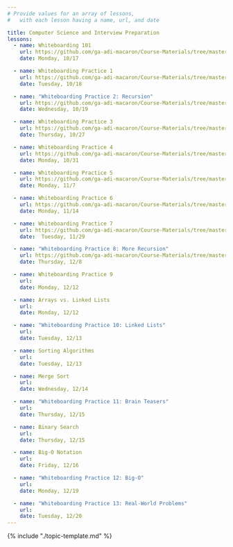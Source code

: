 ```yaml
---
# Provide values for an array of lessons,
#   with each lesson having a name, url, and date

title: Computer Science and Interview Preparation
lessons:
  - name: Whiteboarding 101
    url: https://github.com/ga-adi-macaron/Course-Materials/tree/master/lessons/computer-science-and-interview-prep/whiteboarding-lesson
    date: Monday, 10/17

  - name: Whiteboarding Practice 1
    url: https://github.com/ga-adi-macaron/Course-Materials/tree/master/lessons/computer-science-and-interview-prep/whiteboarding-morning-exercise-1
    date: Tuesday, 10/18

  - name: "Whiteboarding Practice 2: Recursion"
    url: https://github.com/ga-adi-macaron/Course-Materials/tree/master/lessons/computer-science-and-interview-prep/recursion-morning-exercise
    date: Wednesday, 10/19

  - name: Whiteboarding Practice 3
    url: https://github.com/ga-adi-macaron/Course-Materials/tree/master/lessons/computer-science-and-interview-prep/whiteboarding-practice-3
    date: Thursday, 10/27

  - name: Whiteboarding Practice 4
    url: https://github.com/ga-adi-macaron/Course-Materials/tree/master/lessons/computer-science-and-interview-prep/whiteboarding-practice-4
    date: Monday, 10/31

  - name: Whiteboarding Practice 5
    url: https://github.com/ga-adi-macaron/Course-Materials/tree/master/lessons/computer-science-and-interview-prep/whiteboarding-practice-5
    date: Monday, 11/7

  - name: Whiteboarding Practice 6
    url: https://github.com/ga-adi-macaron/Course-Materials/tree/master/lessons/computer-science-and-interview-prep/whiteboarding-practice-6
    date: Monday, 11/14

  - name: Whiteboarding Practice 7
    url: https://github.com/ga-adi-macaron/Course-Materials/tree/master/lessons/computer-science-and-interview-prep/whiteboarding-practice-7
    date:  Tuesday, 11/29

  - name: "Whiteboarding Practice 8: More Recursion"
    url: https://github.com/ga-adi-macaron/Course-Materials/tree/master/lessons/computer-science-and-interview-prep/whiteboarding-practice-8
    date: Thursday, 12/8

  - name: Whiteboarding Practice 9
    url: 
    date: Monday, 12/12

  - name: Arrays vs. Linked Lists
    url: 
    date: Monday, 12/12

  - name: "Whiteboarding Practice 10: Linked Lists"
    url: 
    date: Tuesday, 12/13

  - name: Sorting Algorithms
    url: 
    date: Tuesday, 12/13

  - name: Merge Sort
    url: 
    date: Wednesday, 12/14

  - name: "Whiteboarding Practice 11: Brain Teasers"
    url: 
    date: Thursday, 12/15

  - name: Binary Search
    url: 
    date: Thursday, 12/15

  - name: Big-O Notation
    url: 
    date: Friday, 12/16

  - name: "Whiteboarding Practice 12: Big-O"
    url: 
    date: Monday, 12/19

  - name: "Whiteboarding Practice 13: Real-World Problems"
    url: 
    date: Tuesday, 12/20
---
```


{% include "./topic-template.md" %}
